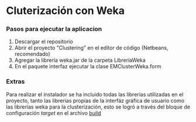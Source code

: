 # Cluterización con Weka
### Pasos para ejecutar la aplicacion
1.  Descargar el repositorio
2.  Abrir el proyecto "Clustering" en el editor de código (Netbeans, recomendado)
3.  Agregar la librería weka.jar de la carpeta LibreriaWeka
4.  En el paquete interfaz ejecutar la clase EMClusterWeka.form

### Extras
Para realizar el instalador se ha incluido todas las librerías utilizadas en el proyecto, tanto las librerías propias de la interfáz gráfica de usuario como las librerías weka para la clusterización, esto se logró a través del bloque de configuración _target_ en el archivo [build](https://github.com/FArCaiBot/clusterWeka/blob/master/Clustering/build.xml) 
